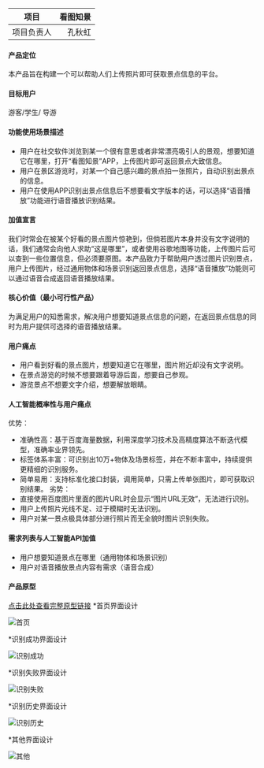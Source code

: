 
 | 项目  | 看图知景|  
 | --------   | -----:   | 
 | 项目负责人       | 孔秋虹      |
####  产品定位
本产品旨在构建一个可以帮助人们上传照片即可获取景点信息的平台。
####  目标用户
游客/学生/ 导游
####  功能使用场景描述
- 用户在社交软件浏览到某一个很有意思或者非常漂亮吸引人的景观，想要知道它在哪里，打开“看图知景”APP，上传图片即可返回景点大致信息。
- 用户在景区游览时，对某一个自己感兴趣的景点拍一张照片，自动识别出景点的信息。
- 用户在使用APP识别出景点信息后不想要看文字版本的话，可以选择“语音播放”功能进行语音播放识别结果。
####  加值宣言
我们时常会在被某个好看的景点图片惊艳到，但倘若图片本身并没有文字说明的话，我们通常会向他人求助“这是哪里”，或者使用谷歌地图等功能，上传图片后可以查到一些位置信息，但必须要原图。本产品致力于帮助用户透过图片识别景点，用户上传图片，经过通用物体和场景识别返回景点信息，选择“语音播放”功能则可以通过语音合成返回语音播放结果。
####  核心价值（最小可行性产品）
为满足用户的知悉需求，解决用户想要知道景点信息的问题，在返回景点信息的同时为用户提供可选择的语音播放结果。
####  用户痛点
- 用户看到好看的景点图片，想要知道它在哪里，图片附近却没有文字说明。
- 在景点游览的时候不想要跟着导游后面，想要自己参观。
- 游览景点不想要文字介绍，想要解放眼睛。
####  人工智能概率性与用户痛点
优势：
- 准确性高：基于百度海量数据，利用深度学习技术及高精度算法不断迭代模型，准确率业界领先。
- 标签体系丰富：可识别出10万+物体及场景标签，并在不断丰富中，持续提供更精细的识别服务。
- 简单易用：支持标准化接口封装，调用简单，只需上传单张图片，即可获取识别结果。
劣势：
- 直接使用百度图片里面的图片URL时会显示“图片URL无效”，无法进行识别。
- 用户上传照片光线不足、过于模糊时无法识别。
- 用户对某一景点极具体部分进行照片而无全貌时图片识别失败。
####  需求列表与人工智能API加值
- 用户想要知道景点在哪里（通用物体和场景识别） 
- 用户对语音播放景点内容有需求（语音合成）

####  产品原型
[点击此处查看完整原型链接](http://seventeen1223.gitee.io/prototype)
*首页界面设计

![首页](https://upload-images.jianshu.io/upload_images/9404387-1d00b4c64dd6e8d4.png?imageMogr2/auto-orient/strip%7CimageView2/2/w/1240)

*识别成功界面设计

![识别成功](https://upload-images.jianshu.io/upload_images/9404387-1311bcd39ef6ef4a.png?imageMogr2/auto-orient/strip%7CimageView2/2/w/1240)

*识别失败界面设计

![识别失败](https://upload-images.jianshu.io/upload_images/9404387-321db19ee656f7a6.png?imageMogr2/auto-orient/strip%7CimageView2/2/w/1240)

*识别历史界面设计

![识别历史](https://upload-images.jianshu.io/upload_images/9404387-5141ce92fca83643.png?imageMogr2/auto-orient/strip%7CimageView2/2/w/1240)

*其他界面设计

![其他](https://upload-images.jianshu.io/upload_images/9404387-e1445a4aae37fad2.png?imageMogr2/auto-orient/strip%7CimageView2/2/w/1240)


